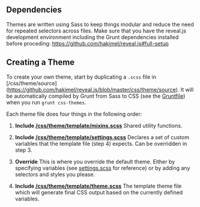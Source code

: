 ## Dependencies

Themes are written using Sass to keep things modular and reduce the need for repeated selectors across files. 
Make sure that you have the reveal.js development environment including the Grunt dependencies installed before proceding:
 https://github.com/hakimel/reveal.js#full-setup

## Creating a Theme

To create your own theme, start by duplicating a ```.scss``` file in [/css/theme/source]
(https://github.com/hakimel/reveal.js/blob/master/css/theme/source). 
It will be automatically compiled by Grunt from Sass to CSS
 (see the [Gruntfile](https://github.com/hakimel/reveal.js/blob/master/Gruntfile.js)) when you run `grunt css-themes`.

Each theme file does four things in the following order:

1. **Include [/css/theme/template/mixins.scss](https://github.com/hakimel/reveal.js/blob/master/css/theme/template/mixins.scss)**
Shared utility functions.

2. **Include [/css/theme/template/settings.scss](https://github.com/hakimel/reveal.js/blob/master/css/theme/template/settings.scss)**
Declares a set of custom variables that the template file (step 4) expects. Can be overridden in step 3.

3. **Override**
This is where you override the default theme. Either by specifying variables (see [settings.scss](https://github.com/hakimel/reveal.js/blob/master/css/theme/template/settings.scss) for reference) or by adding any selectors and styles you please.

4. **Include [/css/theme/template/theme.scss](https://github.com/hakimel/reveal.js/blob/master/css/theme/template/theme.scss)**
The template theme file which will generate final CSS output based on the currently defined variables.
